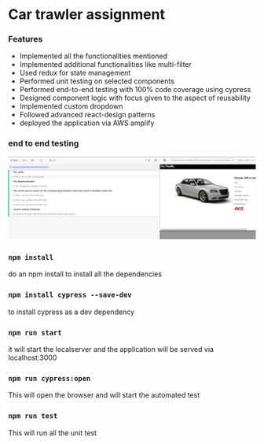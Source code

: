 # Car trawler assignment

### Features

* Implemented all the functionalities mentioned 
* Implemented additional functionalities like multi-filter
* Used redux for state management
* Performed unit testing on selected components
* Performed end-to-end testing with 100% code coverage using cypress
* Designed component logic with focus given to the aspect of reusability
* Implemented custom dropdown
* Followed advanced react-design patterns
* deployed the application via AWS amplify

### end to end testing

![alt text](https://raw.githubusercontent.com/Jeffy-Abraham/Car-Trawler-Assignment/master/endtoend.PNG)



### `npm install`

 do an npm install to install all the dependencies

### `npm install cypress --save-dev`

to install cypress as a dev dependency

### `npm run start`
it will start the localserver and the application will be served via localhost:3000

### `npm run cypress:open`

This will open the browser and will start the automated test 

### `npm run test`

This will run all the unit test








